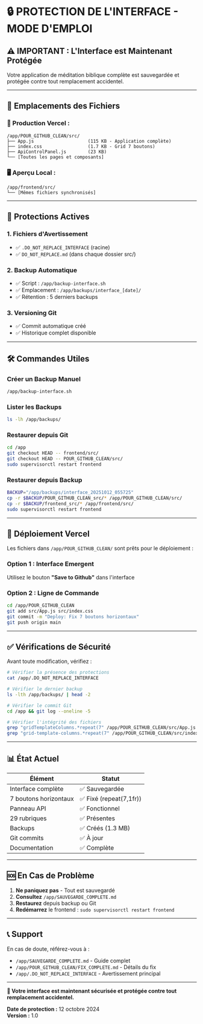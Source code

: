 # 🔒 PROTECTION DE L'INTERFACE - MODE D'EMPLOI

## ⚠️ IMPORTANT : L'Interface est Maintenant Protégée

Votre application de méditation biblique complète est sauvegardée et protégée contre tout remplacement accidentel.

---

## 📍 Emplacements des Fichiers

### 🎯 Production Vercel :
```
/app/POUR_GITHUB_CLEAN/src/
├── App.js                    (115 KB - Application complète)
├── index.css                 (1.7 KB - Grid 7 boutons)
├── ApiControlPanel.js        (23 KB)
└── [Toutes les pages et composants]
```

### 🖥️ Aperçu Local :
```
/app/frontend/src/
└── [Mêmes fichiers synchronisés]
```

---

## 🔐 Protections Actives

### 1. Fichiers d'Avertissement
- ✅ `.DO_NOT_REPLACE_INTERFACE` (racine)
- ✅ `DO_NOT_REPLACE.md` (dans chaque dossier src/)

### 2. Backup Automatique
- ✅ Script : `/app/backup-interface.sh`
- ✅ Emplacement : `/app/backups/interface_[date]/`
- ✅ Rétention : 5 derniers backups

### 3. Versioning Git
- ✅ Commit automatique créé
- ✅ Historique complet disponible

---

## 🛠️ Commandes Utiles

### Créer un Backup Manuel
```bash
/app/backup-interface.sh
```

### Lister les Backups
```bash
ls -lh /app/backups/
```

### Restaurer depuis Git
```bash
cd /app
git checkout HEAD -- frontend/src/
git checkout HEAD -- POUR_GITHUB_CLEAN/src/
sudo supervisorctl restart frontend
```

### Restaurer depuis Backup
```bash
BACKUP="/app/backups/interface_20251012_055725"
cp -r $BACKUP/POUR_GITHUB_CLEAN_src/* /app/POUR_GITHUB_CLEAN/src/
cp -r $BACKUP/frontend_src/* /app/frontend/src/
sudo supervisorctl restart frontend
```

---

## 🚀 Déploiement Vercel

Les fichiers dans `/app/POUR_GITHUB_CLEAN/` sont prêts pour le déploiement :

### Option 1 : Interface Emergent
Utilisez le bouton **"Save to Github"** dans l'interface

### Option 2 : Ligne de Commande
```bash
cd /app/POUR_GITHUB_CLEAN
git add src/App.js src/index.css
git commit -m "Deploy: Fix 7 boutons horizontaux"
git push origin main
```

---

## ✅ Vérifications de Sécurité

Avant toute modification, vérifiez :

```bash
# Vérifier la présence des protections
cat /app/.DO_NOT_REPLACE_INTERFACE

# Vérifier le dernier backup
ls -lth /app/backups/ | head -2

# Vérifier le commit Git
cd /app && git log --oneline -5

# Vérifier l'intégrité des fichiers
grep "gridTemplateColumns.*repeat(7" /app/POUR_GITHUB_CLEAN/src/App.js
grep "grid-template-columns.*repeat(7" /app/POUR_GITHUB_CLEAN/src/index.css
```

---

## 📊 État Actuel

| Élément | Statut |
|---------|--------|
| Interface complète | ✅ Sauvegardée |
| 7 boutons horizontaux | ✅ Fixé (repeat(7,1fr)) |
| Panneau API | ✅ Fonctionnel |
| 29 rubriques | ✅ Présentes |
| Backups | ✅ Créés (1.3 MB) |
| Git commits | ✅ À jour |
| Documentation | ✅ Complète |

---

## 🆘 En Cas de Problème

1. **Ne paniquez pas** - Tout est sauvegardé
2. **Consultez** `/app/SAUVEGARDE_COMPLETE.md`
3. **Restaurez** depuis backup ou Git
4. **Redémarrez** le frontend : `sudo supervisorctl restart frontend`

---

## 📞 Support

En cas de doute, référez-vous à :
- `/app/SAUVEGARDE_COMPLETE.md` - Guide complet
- `/app/POUR_GITHUB_CLEAN/FIX_COMPLETE.md` - Détails du fix
- `/app/.DO_NOT_REPLACE_INTERFACE` - Avertissement principal

---

**🔐 Votre interface est maintenant sécurisée et protégée contre tout remplacement accidentel.**

**Date de protection :** 12 octobre 2024  
**Version :** 1.0
